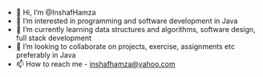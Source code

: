 - 👋 Hi, I’m @InshafHamza
- 👀 I’m interested in programming and software development in Java
- 🌱 I’m currently learning data structures and algorithms, software design, full stack development
- 💞️ I’m looking to collaborate on projects, exercise, assignments etc preferably in Java
- 📫 How to reach me - inshafhamza@yahoo.com

<!---
InshafHamza/InshafHamza is a ✨ special ✨ repository because its `README.md` (this file) appears on your GitHub profile.
You can click the Preview link to take a look at your changes.
--->
